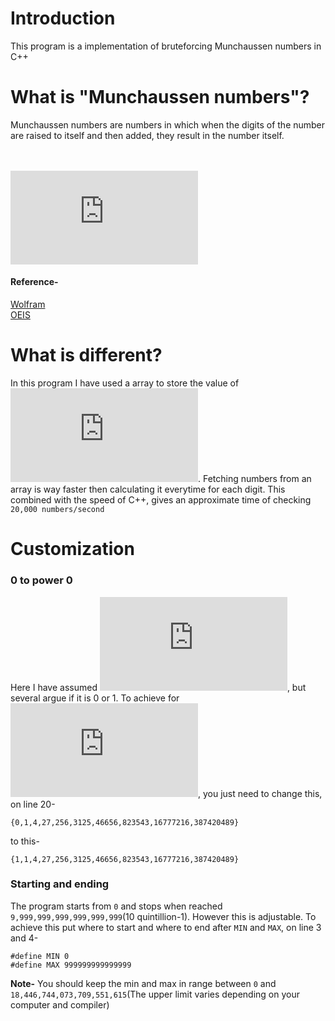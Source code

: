 # Introduction
This program is a implementation of bruteforcing Munchaussen numbers in C++


# What is "Munchaussen numbers"?
Munchaussen numbers are numbers in which when the digits of the number are raised to itself and then added, they result in the number itself.

<br><br>
![equation](https://latex.codecogs.com/svg.latex?%5Ccolor%7BTeal%7D3435%3D3%5E3&plus;4%5E4&plus;3%5E3&plus;5%5E5)

#### Reference-

[Wolfram](https://www.google.com/url?sa=t&rct=j&q=&esrc=s&source=web&cd=&cad=rja&uact=8&ved=2ahUKEwjmvZXHnt3wAhVY4nMBHWTjBX0QFjABegQIAhAD&url=https%3A%2F%2Fmathworld.wolfram.com%2FMuenchhausenNumber.html&usg=AOvVaw2J5VTwGBNubm40heXrLEG7)
<br>
[OEIS](https://oeis.org/A046253)


# What is different?
In this program I have used a array to store the value of ![equation](https://latex.codecogs.com/svg.latex?%5Ccolor%7BTeal%7D0%5E0%2C%201%5E1%2C%20%5Ccdots%2C%209%5E9). Fetching numbers from an array is way faster then calculating it everytime for each digit.
This combined with the speed of C++, gives an approximate time of checking `20,000 numbers/second` 

# Customization

### 0 to power 0

Here I have assumed ![equation](https://latex.codecogs.com/svg.latex?%5Ccolor%7BTeal%7D0%5E0%3D0), but several argue if it is 0 or 1. 
To achieve for ![equation](https://latex.codecogs.com/svg.latex?%5Ccolor%7BTeal%7D0%5E0%3D1), you just need to change this, on line 20-

```
{0,1,4,27,256,3125,46656,823543,16777216,387420489}
```
to this-
```
{1,1,4,27,256,3125,46656,823543,16777216,387420489}
```

### Starting and ending
The program starts from `0` and stops when reached `9,999,999,999,999,999,999`(10 quintillion-1). However this is adjustable.
To achieve this put where to start and where to end after `MIN` and `MAX`, on line 3 and 4-

```
#define MIN 0
#define MAX 999999999999999
```

**Note-** You should keep the min and max in range between `0` and `18,446,744,073,709,551,615`(The upper limit varies depending on your computer and compiler)
